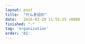 ```yaml
---
layout: post
title:  "什么是组织"
date:   2016-03-29 11:55:25 +0800
finished: "☆"
tag: 'organization'
order: '01'
---
```

